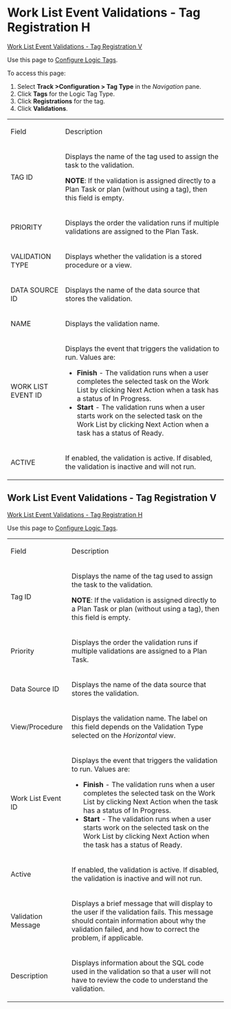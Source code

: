 # Work List Event Validations - Tag Registration H

[Work List Event Validations - Tag Registration
V](#Work_List_Event_Validations_-_Tag_Registration_V)

<div class="use">

Use this page to [Configure Logic
Tags](../Use_Cases/Configure_Logic_Tags.htm).

</div>

To access this page:

1.  Select <span style="font-weight: bold;">Track
    \></span>**Configuration \> Tag Type** in the *Navigation* pane.
2.  Click **Tags** for the Logic Tag Type.
3.  Click **Registrations** for the tag.
4.  Click **Validations**.

<table>
<tbody>
<tr class="odd">
<td><p>Field</p></td>
<td><p>Description</p></td>
</tr>
<tr class="even">
<td><p>TAG ID</p></td>
<td><p>Displays the name of the tag used to assign the task to the validation.</p>
<p><strong>NOTE</strong>: If the validation is assigned directly to a Plan Task or plan (without using a tag), then this field is empty.</p></td>
</tr>
<tr class="odd">
<td><p>PRIORITY</p></td>
<td><p>Displays the order the validation runs if multiple validations are assigned to the Plan Task.</p></td>
</tr>
<tr class="even">
<td><p>VALIDATION TYPE</p></td>
<td><p>Displays whether the validation is a stored procedure or a view.</p></td>
</tr>
<tr class="odd">
<td><p>DATA SOURCE ID</p></td>
<td><p>Displays the name of the data source that stores the validation.</p></td>
</tr>
<tr class="even">
<td><p>NAME</p></td>
<td><p>Displays the validation name.</p></td>
</tr>
<tr class="odd">
<td><p>WORK LIST EVENT ID</p></td>
<td><p>Displays the event that triggers the validation to run. Values are:</p>
<ul>
<li><strong>Finish</strong> - The validation runs when a user completes the selected task on the Work List by clicking Next Action when a task has a status of In Progress.</li>
<li><strong>Start</strong> - The validation runs when a user starts work on the selected task on the Work List by clicking Next Action when a task has a status of Ready.</li>
</ul></td>
</tr>
<tr class="even">
<td><p>ACTIVE</p></td>
<td><p>If enabled, the validation is active. If disabled, the validation is inactive and will not run.</p></td>
</tr>
</tbody>
</table>

## <span id="Work_List_Event_Validations_-_Tag_Registration_V"></span>Work List Event Validations - Tag Registration V

[Work List Event Validations - Tag Registration H](#)

<div class="use">

Use this page to [Configure Logic
Tags](../Use_Cases/Configure_Logic_Tags.htm).

</div>

<table>
<tbody>
<tr class="odd">
<td><p>Field</p></td>
<td><p>Description</p></td>
</tr>
<tr class="even">
<td><p>Tag ID</p></td>
<td><p>Displays the name of the tag used to assign the task to the validation.</p>
<p><strong>NOTE</strong>: If the validation is assigned directly to a Plan Task or plan (without using a tag), then this field is empty.</p></td>
</tr>
<tr class="odd">
<td><p>Priority</p></td>
<td><p>Displays the order the validation runs if multiple validations are assigned to a Plan Task.</p></td>
</tr>
<tr class="even">
<td><p>Data Source ID</p></td>
<td><p>Displays the name of the data source that stores the validation.</p></td>
</tr>
<tr class="odd">
<td><p>View/Procedure</p></td>
<td><p>Displays the validation name. The label on this field depends on the Validation Type selected on the <span style="font-style: italic;">Horizontal</span> view.</p></td>
</tr>
<tr class="even">
<td><p>Work List Event ID</p></td>
<td><p>Displays the event that triggers the validation to run. Values are:</p>
<ul>
<li><strong>Finish</strong> - The validation runs when a user completes the selected task on the Work List by clicking Next Action when the task has a status of In Progress.</li>
<li><strong>Start</strong> - The validation runs when a user starts work on the selected task on the Work List by clicking Next Action when the task has a status of Ready.</li>
</ul></td>
</tr>
<tr class="odd">
<td><p>Active</p></td>
<td><p>If enabled, the validation is active. If disabled, the validation is inactive and will not run.</p></td>
</tr>
<tr class="even">
<td><p>Validation Message</p></td>
<td><p>Displays a brief message that will display to the user if the validation fails. This message should contain information about why the validation failed, and how to correct the problem, if applicable.</p></td>
</tr>
<tr class="odd">
<td><p>Description</p></td>
<td><p>Displays information about the SQL code used in the validation so that a user will not have to review the code to understand the validation.</p></td>
</tr>
</tbody>
</table>
